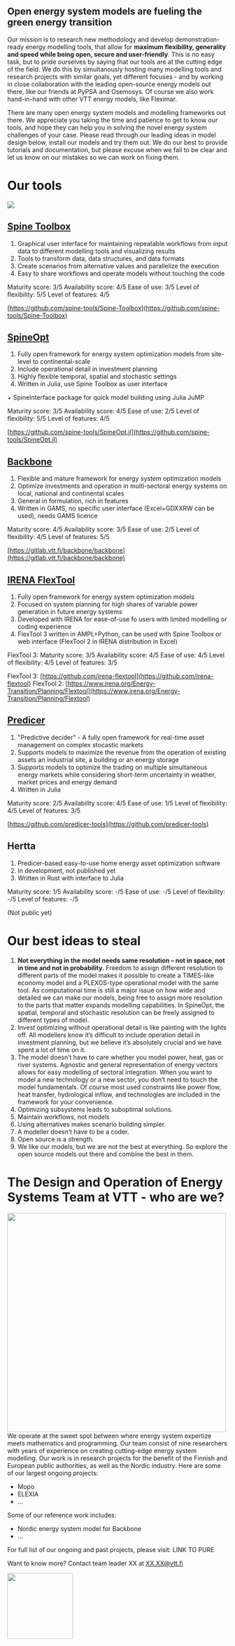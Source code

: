 ## Open energy system models are fueling the green energy transition

Our mission is to research new methodology and develop demonstration-ready energy modelling tools, that allow for <b>maximum flexibility, generality and speed while being open, secure and user-friendly</b>. This is no easy task, but to pride ourselves by saying that our tools are at the cutting edge of the field. We do this by simultanously hosting many modelling tools and research projects with similar goals, yet different focuses - and by working in close collaboration with the leading open-source energy models out there, like our friends at PyPSA and Osemosys. Of course we also work hand-in-hand with other VTT energy models, like Fleximar.

There are many open energy system models and modelling frameworks out there. We appreciate you taking the time and patience to get to know our tools, and hope they can help you in solving the novel energy system challenges of your case. Please read through our leading ideas in model design below, install our models and try them out. We do our best to provide tutorials and documentation, but please excuse when we fail to be clear and let us know on our mistakes so we can work on fixing them. 

# Our tools
<picture>
<img src="https://github.com/Tools-for-energy-system-modelling/.github/assets/112698385/65209323-fd0c-43f7-a90e-3b89e33065d2">
</picture>

## [Spine Toolbox](https://github.com/spine-tools/Spine-Toolbox)

1. Graphical user interface for maintaining repeatable workflows from input data to different modelling tools and visualizing results
2. Tools to transform data, data structures, and data formats
3. Create scenarios from alternative values and parallelize the execution
4. Easy to share workflows and operate models without touching the code

Maturity score: 3/5
Availability score: 4/5
Ease of use: 3/5
Level of flexibility: 5/5
Level of features: 4/5
   
[https://github.com/spine-tools/Spine-Toolbox](https://github.com/spine-tools/Spine-Toolbox)

## [SpineOpt](https://github.com/spine-tools/SpineOpt.jl)

1. Fully open framework for energy system optimization models from site-level to continental-scale
2. Include operational detail in investment planning
3. Highly flexible temporal, spatial and stochastic settings
4. Written in Julia, use Spine Toolbox as user interface
   
\+ SpineInterface package for quick model building using Julia JuMP

Maturity score: 3/5
Availability score: 4/5
Ease of use: 2/5
Level of flexibility: 5/5
Level of features: 4/5

[https://github.com/spine-tools/SpineOpt.jl](https://github.com/spine-tools/SpineOpt.jl)

## [Backbone](https://gitlab.vtt.fi/backbone/backbone)

1. Flexible and mature framework for energy system optimization models
2. Optimize investments and operation in multi-sectoral energy systems on local, national and continental scales
3. General in formulation, rich in features
4. Written in GAMS, no specific user interface (Excel+GDXXRW can be used), needs GAMS licence

Maturity score: 4/5
Availability score: 3/5
Ease of use: 2/5
Level of flexibility: 4/5
Level of features: 5/5

[https://gitlab.vtt.fi/backbone/backbone](https://gitlab.vtt.fi/backbone/backbone)

## [IRENA FlexTool](https://github.com/irena-flextool)

1. Fully open framework for energy system optimization models
2. Focused on system planning for high shares of variable power generation in future energy systems
3. Developed with IRENA for ease-of-use fo users with limited modelling or coding experience
4. FlexTool 3 written in AMPL+Python, can be used with Spine Toolbox or web interface (FlexTool 2 in IRENA distribution in Excel)

FlexTool 3:
Maturity score: 3/5
Availability score: 4/5
Ease of use: 4/5
Level of flexibility: 4/5
Level of features: 3/5

FlexTool 3: [https://github.com/irena-flextool](https://github.com/irena-flextool)
FlexTool 2: [https://www.irena.org/Energy-Transition/Planning/Flextool](https://www.irena.org/Energy-Transition/Planning/Flextool)


## [Predicer](https://github.com/predicer-tools)

1. "Predictive decider" - A fully open framework for real-time asset management on complex stocastic markets
2. Supports models to maximize the revenue from the operation of existing assets an industrial site, a building or an energy storage
3. Supports models to optimize the trading on multiple simultaneous energy markets while considering short-term uncertainty in weather, market prices and energy demand
4. Written in Julia

Maturity score: 2/5
Availability score: 4/5
Ease of use: 1/5
Level of flexibility: 4/5
Level of features: 3/5

[https://github.com/predicer-tools](https://github.com/predicer-tools)

## Hertta

1. Predicer-based easy-to-use home energy asset optimization software
2. In development, not published yet
3. Written in Rust with interface to Julia

Maturity score: 1/5
Availability score: -/5
Ease of use: -/5
Level of flexibility: -/5
Level of features: -/5

(Not public yet)


# Our best ideas to steal

1.	<b>Not everything in the model needs same resolution – not in space, not in time and not in probability.</b> Freedom to assign different resolution to different parts of the model makes it possible to create a TIMES-like economy model and a PLEXOS-type operational model with the same tool. As computational time is still a major issue on how wide and detailed we can make our models, being free to assign more resolution to the parts that matter expands modelling capabilities. In SpineOpt, the spatial, temporal and stochastic resolution can be freely assigned to different types of model.
2.	Invest optimizing without operational detail is like painting with the lights off. All modellers know it’s difficult to include operation detail in investment planning, but we believe it’s absolutely crucial and we have spent a lot of time on it.
3.	The model doesn’t have to care whether you model power, heat, gas or river systems. Agnostic and general representation of energy vectors allows for easy modelling of sectoral integration. When you want to model a new technology or a new sector, you don’t need to touch the model fundamentals. Of course most used constraints like power flow, heat transfer, hydrological inflow, and technologies are included in the framework for your convenience.
4.	Optimizing subsystems leads to suboptimal solutions.
5.	Maintain workflows, not models
6.	Using alternatives makes scenario building simpler.
7.	A modeller doesn’t have to be a coder.
8.	Open source is a strength.
9.	We like our models, but we are not the best at everything. So explore the open source models out there and combine the best in them.

# The Design and Operation of Energy Systems Team at VTT - who are we?

<img align="left" width=500 src="https://github.com/Tools-for-energy-system-modelling/.github/assets/112698385/10fe015a-1d59-4475-a21f-07a96653fcb4">

We operate at the sweet spot between where energy system expertize meets mathematics and programming. Our team consist of nine researchers with years of experience on creating cutting-edge energy system modelling. Our work is in research projects for the benefit of the Finnish and European public authorities, as well as the Nordic industry. Here are some of our largest ongoing projects:

- Mopo
- ELEXIA
- ...

Some of our reference work includes:

- Nordic energy system model for Backbone
- ...

For full list of our ongoing and past projects, please visit: LINK TO PURE

Want to know more? Contact team leader XX at XX.XX@vtt.fi

<img align="left" width=150 src="https://github.com/Tools-for-energy-system-modelling/.github/assets/112698385/209d39e6-4e0b-4adf-8626-12b9a45ddc4d">
